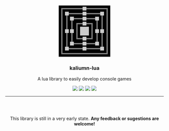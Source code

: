 <p align="center">
  <img src="assets/logo.png" alt="Logo">
  <h3 align="center"><b>kaliumn-lua</b></h1>
  <p align="center">A lua library to easily develop console games</p>
  <p align="center">
  <img src="https://img.shields.io/github/license/k390983/kaliumn-lua"> <img src="https://img.shields.io/github/repo-size/k390983/kaliumn-lua"> <img src="https://img.shields.io/github/issues/k390983/kaliumn-lua"> <img src="https://img.shields.io/badge/Lua-5.3.5-blue"
  </p>
</p>

----

<br><br>

<p align="center">This library is still in a very early state. <b>Any feedback or sugestions are welcome!</b></p>

<br>
